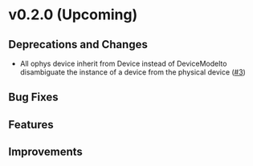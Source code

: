 # v0.2.0 (Upcoming)

## Deprecations and Changes
* All ophys device inherit from Device instead of DeviceModelto disambiguate the instance of a device from the physical device ([#3](https://github.com/catalystneuro/ndx-ophys-devices/issues/3))

## Bug Fixes

## Features

## Improvements
